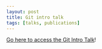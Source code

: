 ```yaml
---
layout: post
title: Git intro talk
tags: [talks, publications]
---
```

[Go here to access the Git Intro Talk](/publications/talks/20171117-git-intro/slides)!
